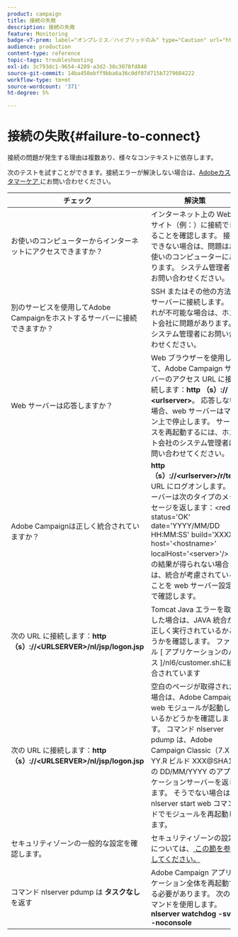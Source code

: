 ```yaml
---
product: campaign
title: 接続の失敗
description: 接続の失敗
feature: Monitoring
badge-v7-prem: label="オンプレミス／ハイブリッドのみ" type="Caution" url="https://experienceleague.adobe.com/docs/campaign-classic/using/installing-campaign-classic/architecture-and-hosting-models/hosting-models-lp/hosting-models.html?lang=ja" tooltip="オンプレミスデプロイメントとハイブリッドデプロイメントにのみ適用されます"
audience: production
content-type: reference
topic-tags: troubleshooting
exl-id: 3c793dc1-9654-4289-a3d2-30c3078fd848
source-git-commit: 14ba450ebff9bba6a36c0df07d715b7279604222
workflow-type: tm+mt
source-wordcount: '371'
ht-degree: 5%

---
```


# 接続の失敗{#failure-to-connect}



接続の問題が発生する理由は複数あり、様々なコンテキストに依存します。

次のテストを試すことができます。接続エラーが解決しない場合は、[Adobeカスタマーケア ](https://helpx.adobe.com/jp/enterprise/admin-guide.html/enterprise/using/support-for-experience-cloud.ug.html) にお問い合わせください。



<table> 
<thead> 
<tr> 
<th>チェック <br /> </th> 
<th>解決策 <br /> </th> 
</tr> 
</thead> 
<tbody> 
<tr> 
<td>お使いのコンピューターからインターネットにアクセスできますか？</td> 
<td>インターネット上の Web サイト（例：）に接続できることを確認します。 接続できない場合は、問題はお使いのコンピューターにあります。 システム管理者にお問い合わせください。</td>
</tr>
<tr> 
<td>別のサービスを使用してAdobe Campaignをホストするサーバーに接続できますか？</td> 
<td>SSH またはその他の方法でサーバーに接続します。 これが不可能な場合は、ホスト会社に問題があります。 システム管理者にお問い合わせください。</td>
</tr>
<tr> 
<td>Web サーバーは応答しますか？</td> 
<td>Web ブラウザーを使用して、Adobe Campaign サーバーのアクセス URL に接続します：<b>http （s）:// &lt;urlserver&gt;</b>。 応答しない場合、web サーバーはマシン上で停止します。 サービスを再起動するには、ホスト会社のシステム管理者に問い合わせてください。</td>
</tr>
<tr> 
<td>Adobe Campaignは正しく統合されていますか？</td> 
<td><b>http （s）://&lt;urlserver&gt;/r/test</b> URL にログオンします。 サーバーは次のタイプのメッセージを返します：&lt;redir status='OK' date='YYYY/MM/DD HH:MM:SS' build='XXXX' host='&lt;hostname&gt;' localHost='&lt;server&gt;'/&gt;
この結果が得られない場合は、統合が考慮されていることを web サーバー設定で確認します。</td>
</tr>
<tr> 
<td>次の URL に接続します：<b>http （s）://&lt;URLSERVER&gt;/nl/jsp/logon.jsp</b></td>
<td>Tomcat Java エラーを取得した場合は、JAVA 統合が正しく実行されているかどうかを確認します。 ファイル [ アプリケーションのパス ]/nl6/customer.shに統合されています</td>
</tr>
<tr> 
<td>次の URL に接続します：<b>http （s）://&lt;URLSERVER&gt;/nl/jsp/logon.jsp</b></td>
<td>空白のページが取得された場合は、Adobe Campaign web モジュールが起動しているかどうかを確認します。 コマンド nlserver pdump は、Adobe Campaign Classic（7.X YY.R ビルド XXX@SHA1）の DD/MM/YYYY のアプリケーションサーバーを返します。 そうでない場合は、nlserver start web コマンドでモジュールを再起動します。</td>
</tr>
<tr>
<td>セキュリティゾーンの一般的な設定を確認します。</td>
<td>セキュリティゾーンの設定については、<a href="https://experienceleague.adobe.com/docs/campaign-classic/using/installing-campaign-classic/additional-configurations/configuring-campaign-server.html?lang=ja#configuring-campaign-server"/> この節を参照してください。</a></td>
</tr>
<tr>
<td>コマンド nlserver pdump は <b> タスクなし </b> を返す</td>
<td>Adobe Campaign アプリケーション全体を再起動する必要があります。 次のコマンドを使用します。<b>nlserver watchdog -svc -noconsole</b></td>
</tr>
</tbody> 
</table>
